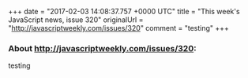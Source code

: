 +++
date = "2017-02-03 14:08:37.757 +0000 UTC"
title = "This week's JavaScript news, issue 320"
originalUrl = "http://javascriptweekly.com/issues/320"
comment = "testing"
+++

### About http://javascriptweekly.com/issues/320:

testing
